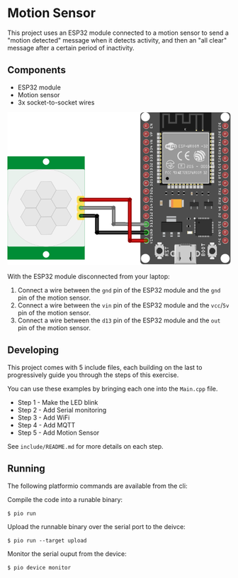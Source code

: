 # Motion Sensor

This project uses an ESP32 module connected to a motion sensor to send a "motion detected" message when it detects activity, and then an "all clear" message after a certain period of inactivity.

## Components
* ESP32 module
* Motion sensor
* 3x socket-to-socket wires

![Motion Sensor](motion-sensor.png)

With the ESP32 module disconnected from your laptop:

1. Connect a wire between the `gnd` pin of the ESP32 module and the `gnd` pin of the motion sensor.
2. Connect a wire between the `vin` pin of the ESP32 module and the `vcc`/`5v` pin of the motion sensor.
3. Connect a wire between the `d13` pin of the ESP32 module and the `out` pin of the motion sensor.

## Developing

This project comes with 5 include files, each building on the last to progressively guide you
through the steps of this exercise.

You can use these examples by bringing each one into the `Main.cpp` file.

* Step 1 - Make the LED blink
* Step 2 - Add Serial monitoring
* Step 3 - Add WiFi
* Step 4 - Add MQTT
* Step 5 - Add Motion Sensor

See `include/README.md` for more details on each step.

## Running

The following platformio commands are available from the cli:

Compile the code into a runable binary:

    $ pio run

Upload the runnable binary over the serial port to the deivce:

    $ pio run --target upload


Monitor the serial ouput from the device:

    $ pio device monitor


